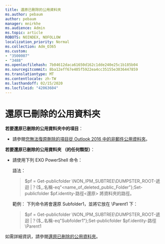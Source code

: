 ```yaml
---
title: 還原已刪除的公用資料夾
ms.author: pebaum
author: pebaum
manager: mnirkhe
ms.audience: Admin
ms.topic: article
ROBOTS: NOINDEX, NOFOLLOW
localization_priority: Normal
ms.collection: Adm_O365
ms.custom:
- "3500007"
- "3488"
ms.openlocfilehash: 7b04612daca61650d162c1dde240e25c1b185b04
ms.sourcegitcommit: 8ba12eff67e405f5922ea4cc35155e3036447859
ms.translationtype: MT
ms.contentlocale: zh-TW
ms.lasthandoff: 02/15/2020
ms.locfileid: "42063604"
---
```

# <a name="restore-a-deleted-public-folder"></a>還原已刪除的公用資料夾

**若要還原已刪除的公用資料夾中的項目**：

- 請參閱[您無法復原刪除的項目從 Outlook 2016 中的非郵件公用資料夾](https://aka.ms/pfrec)。
 
**若要還原已刪除的公用資料夾 （的任何類型）**： 

- 請使用下列 EXO PowerShell 命令：

    語法：

    >$pf = Get-publicfolder \NON_IPM_SUBTREE\DUMPSTER_ROOT-遞迴 |？{$_.名稱-eq"\<name_of_deleted_public_Folder"};Set-publicfolder $pf.identity-路徑\<還原> 將資料夾的路徑。

    範例： 下列命令將會還原 Subfolder1，並將它放在 \Parent1 下：

    >$pf = Get-publicfolder \NON_IPM_SUBTREE\DUMPSTER_ROOT-遞迴 |？{$_.名稱-eq"Subfolder1"};Set-publicfolder $pf.identity-路徑 \Parent1

如需詳細資訊，請參閱[還原已刪除的公用資料夾](https://docs.microsoft.com/exchange/collaboration-exo/public-folders/restore-deleted-public-folder)。
